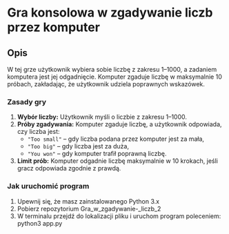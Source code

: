 # Gra konsolowa w zgadywanie liczb przez komputer

## Opis

W tej grze użytkownik wybiera sobie liczbę z zakresu 1–1000, a zadaniem komputera jest jej odgadnięcie. Komputer zgaduje liczbę w maksymalnie 10 próbach, zakładając, że użytkownik udziela poprawnych wskazówek.

### Zasady gry

1. **Wybór liczby:** Użytkownik myśli o liczbie z zakresu 1–1000.
2. **Próby zgadywania:** Komputer zgaduje liczbę, a użytkownik odpowiada, czy liczba jest:
   - `"Too small"` – gdy liczba podana przez komputer jest za mała,
   - `"Too big"` – gdy liczba jest za duża,
   - `"You won"` – gdy komputer trafił poprawną liczbę.
3. **Limit prób:** Komputer odgadnie liczbę maksymalnie w 10 krokach, jeśli gracz odpowiada zgodnie z prawdą.

### Jak uruchomić program

1. Upewnij się, że masz zainstalowanego Python 3.x
2. Pobierz repozytorium Gra_w_zgadywanie-_liczb_2
3. W terminalu przejdź do lokalizacji pliku i uruchom program poleceniem:
   python3 app.py
